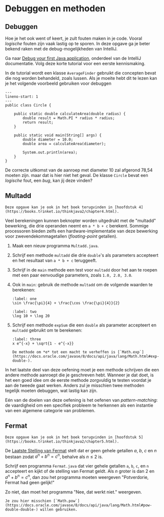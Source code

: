 # Debuggen en methoden

## Debuggen

Hoe je het ook went of keert, je zult fouten maken in je code. Vooral *logische* fouten zijn vaak lastig op te sporen. In deze opgave ga je beter bekend raken met de debug-mogelijkheden van IntelliJ.

Ga naar [Debug your first Java application](https://www.jetbrains.com/help/idea/debugging-your-first-java-application.html), onderdeel van de IntelliJ documentatie. Volg deze korte tutorial voor een eerste kennismaking.

In de tutorial wordt een klasse `AverageFinder` gebruikt die concepten bevat die nog worden behandeld, zoals lussen. Als je moeite hebt dit te lezen kan je het volgende voorbeeld gebruiken voor debuggen

```{code-block} java
---
lineno-start: 1
---
public class Circle {

    public static double calculateArea(double radius) {
        double result = Math.PI * radius * radius;
        return result;
    }

    public static void main(String[] args) {
        double diameter = 10.0;
        double area = calculateArea(diameter);

        System.out.println(area);
    }
}
```

De correcte uitkomst van de aanroep met diameter 10 zal afgerond 78,54 moeten zijn. maar dat is hier niet het geval. De klasse `Circle` bevat een *logische* fout, een *bug*, kan jij deze vinden?

## Multadd

```{note}
Deze opgave kan je ook in het boek terugvinden in [hoofdstuk 4](https://books.trinket.io/thinkjava2/chapter4.html).
```

Veel berekeningen kunnen beknopter worden uitgedrukt met de "multadd" bewerking, die drie operanden neemt en `a * b + c` berekent. Sommige processoren bieden zelfs een hardware-implementatie van deze bewerking voor zwevendekommagetallen (*floating-point* getallen).

1.  Maak een nieuw programma `Multadd.java`.

2.  Schrijf een methode `multadd` die drie `double`'s als parameters accepteert en het resultaat van `a * b + c` teruggeeft.

3.  Schrijf in de `main` methode een test voor `multadd` door het aan te roepen met een paar eenvoudige parameters, zoals `1.0, 2.0, 3.0`.

4.  Ook in `main`: gebruik de methode `multadd` om de volgende waarden te berekenen:

    ```{math}
    :label: one
    \sin \frac{\pi}{4} + \frac{\cos \frac{\pi}{4}}{2}
    ```

    ```{math}
    :label: two
    \log 10 + \log 20
    ```

5.  Schrijf een methode `expSum` die een `double` als parameter accepteert en `multadd` gebruikt om te berekenen:

    ```{math}
    :label: three
    x e^{-x} + \sqrt{1 - e^{-x}}
    ```

    ```{hint}
    De methode om *e* tot een macht te verheffen is [`Math.exp`](https://docs.oracle.com/javase/8/docs/api/java/lang/Math.html#exp-double-).
    ```

In het laatste deel van deze oefening moet je een methode schrijven die een andere methode aanroept die je geschreven hebt. Wanneer je dat doet, is het een goed idee om de eerste methode zorgvuldig te testen voordat je aan de tweede gaat werken. Anders zul je misschien twee methoden tegelijk moeten debuggen, wat lastig kan zijn.

Eén van de doelen van deze oefening is het oefenen van *pattern-matching*: de vaardigheid om een specifiek probleem te herkennen als een instantie van een algemene categorie van problemen.

## Fermat

```{note}
Deze opgave kan je ook in het boek terugvinden in [hoofdstuk 5](https://books.trinket.io/thinkjava2/chapter5.html).
```

De [Laatste Stelling van Fermat](https://nl.wikipedia.org/wiki/Laatste_stelling_van_Fermat) stelt dat er geen gehele getallen $a$, $b$, $c$ en $n$ bestaan zodat $a^n + b^n = c^n$, behalve als $n \leq 2$ is.

Schrijf een programma `Fermat.java` dat vier gehele getallen `a`, `b`, `c`, en `n` accepteert en kijkt of de stelling van Fermat geldt. Als $n$ groter is dan 2 en $a^n + b^n = c^n$, dan zou het programma moeten weergeven "Potverdorie, Fermat had geen gelijk!"

Zo niet, dan moet het programma "Nee, dat werkt niet." weergeven.

```{tip}
Je zou hier misschien [`Math.pow`](https://docs.oracle.com/javase/8/docs/api/java/lang/Math.html#pow-double-double-) willen gebruiken.
```
